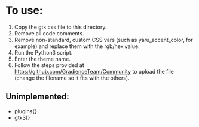 # To use:
1. Copy the gtk.css file to this directory.
2. Remove all code comments.
3. Remove non-standard, custom CSS vars (such as yaru_accent_color, for example) and replace them with the rgb/hex value.
4. Run the Python3 script.
5. Enter the theme name.
6. Follow the steps provided at https://github.com/GradienceTeam/Community to upload the file (change the filename so it fits with the others).

## Unimplemented:
- plugins{}
- gtk3{}
